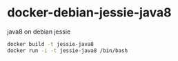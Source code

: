 # docker-debian-jessie-java8
java8 on debian jessie

~~~ bash
docker build -t jessie-java8
docker run -i -t jessie-java8 /bin/bash
~~~
